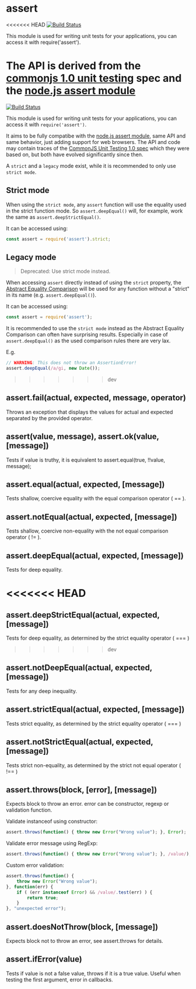 # assert

<<<<<<< HEAD
[![Build Status](https://travis-ci.org/defunctzombie/commonjs-assert.svg?branch=master)](https://travis-ci.org/defunctzombie/commonjs-assert)

This module is used for writing unit tests for your applications, you can access it with require('assert').

The API is derived from the [commonjs 1.0 unit testing](http://wiki.commonjs.org/wiki/Unit_Testing/1.0) spec and the [node.js assert module](http://nodejs.org/api/assert.html)
=======
[![Build Status](https://travis-ci.org/browserify/commonjs-assert.svg?branch=master)](https://travis-ci.org/browserify/commonjs-assert)

This module is used for writing unit tests for your applications, you can access it with `require('assert')`.

It aims to be fully compatibe with the [node.js assert module](http://nodejs.org/api/assert.html), same API and same behavior, just adding support for web browsers.
The API and code may contain traces of the [CommonJS Unit Testing 1.0 spec](http://wiki.commonjs.org/wiki/Unit_Testing/1.0) which they were based on, but both have evolved significantly since then.

A `strict` and a `legacy` mode exist, while it is recommended to only use `strict mode`.

## Strict mode

When using the `strict mode`, any `assert` function will use the equality used in the strict function mode. So `assert.deepEqual()` will, for example, work the same as `assert.deepStrictEqual()`.

It can be accessed using:

```js
const assert = require('assert').strict;
```

## Legacy mode

> Deprecated: Use strict mode instead.

When accessing `assert` directly instead of using the `strict` property, the
[Abstract Equality Comparison](https://tc39.github.io/ecma262/#sec-abstract-equality-comparison) will be used for any function without a
"strict" in its name (e.g. `assert.deepEqual()`).

It can be accessed using:

```js
const assert = require('assert');
```

It is recommended to use the `strict mode` instead as the Abstract Equality Comparison can often have surprising results. Especially
in case of `assert.deepEqual()` as the used comparison rules there are very lax.

E.g.

```js
// WARNING: This does not throw an AssertionError!
assert.deepEqual(/a/gi, new Date());
```

>>>>>>> dev

## assert.fail(actual, expected, message, operator)
Throws an exception that displays the values for actual and expected separated by the provided operator.

## assert(value, message), assert.ok(value, [message])
Tests if value is truthy, it is equivalent to assert.equal(true, !!value, message);

## assert.equal(actual, expected, [message])
Tests shallow, coercive equality with the equal comparison operator ( == ).

## assert.notEqual(actual, expected, [message])
Tests shallow, coercive non-equality with the not equal comparison operator ( != ).

## assert.deepEqual(actual, expected, [message])
Tests for deep equality.

<<<<<<< HEAD
=======
## assert.deepStrictEqual(actual, expected, [message])
Tests for deep equality, as determined by the strict equality operator ( === )

>>>>>>> dev
## assert.notDeepEqual(actual, expected, [message])
Tests for any deep inequality.

## assert.strictEqual(actual, expected, [message])
Tests strict equality, as determined by the strict equality operator ( === )

## assert.notStrictEqual(actual, expected, [message])
Tests strict non-equality, as determined by the strict not equal operator ( !== )

## assert.throws(block, [error], [message])
Expects block to throw an error. error can be constructor, regexp or validation function.

Validate instanceof using constructor:

```javascript
assert.throws(function() { throw new Error("Wrong value"); }, Error);
```

Validate error message using RegExp:

```javascript
assert.throws(function() { throw new Error("Wrong value"); }, /value/);
```

Custom error validation:

```javascript
assert.throws(function() {
    throw new Error("Wrong value");
}, function(err) {
    if ( (err instanceof Error) && /value/.test(err) ) {
        return true;
    }
}, "unexpected error");
```

## assert.doesNotThrow(block, [message])
Expects block not to throw an error, see assert.throws for details.

## assert.ifError(value)
Tests if value is not a false value, throws if it is a true value. Useful when testing the first argument, error in callbacks.
